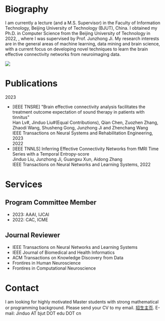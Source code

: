 # Biography

  I am currently a lecture (and a M.S. Supervisor) in the Faculty of Information Technology, Beijing University of Technology (BJUT), China. I obtained my Ph.D. in Computer Science from the Beijing University of Technology in 2022, , where I was supervised by Prof. Junzhong Ji. My research interests are in the general areas of machine learning, data mining and brain science, with a current focus on developing novel techniques to learn the brain effective connectivity networks from neuroimaging data.  
 
![](qrcode_for_gh_0d3e241c6f10_258.jpg)

# Publications

2023
  * [IEEE TNSRE] "Brain effective connectivity analysis facilitates the treatment outcome expectation of sound therapy in patients with tinnitus"  
     Han Lv#, Jinduo Liu#(Equal Contributions), Qian Chen, Zuozhen Zhang, Zhaodi Wang, Shusheng Gong, Junzhong Ji and Zhenchang Wang  
     IEEE Transactions on Neural Systems and Rehabilitation Engineering, 2023  
2022
  * [IEEE TNNLS] Inferring Effective Connectivity Networks from fMRI Time Series with a Temporal Entropy-score  
     Jinduo Liu, Junzhong Ji, Guangxu Xun, Aidong Zhang  
     IEEE Transactions on Neural Networks and Learning Systems, 2022  
     
# Services
## Program Committee Member
 * 2023: AAAI, IJCAI
 * 2022: CAC, ICME
    
## Journal Reviewer
 * IEEE Transactions on Neural Networks and Learning Systems
 * IEEE Journal of Biomedical and Health Informatics
 * ACM Transactions on Knowledge Discovery from Data
 * Frontires in Human Neuroscience
 * Frontires in Computational Neuroscience
    
  
# Contact  
I am looking for highly motivated Master students with strong mathematical or programming background. Please send your CV to my email. [招生主页](https://yanzhao.bjut.edu.cn/info/1182/4924.htm). E-mail: Jinduo AT bjut DOT edu DOT cn 
